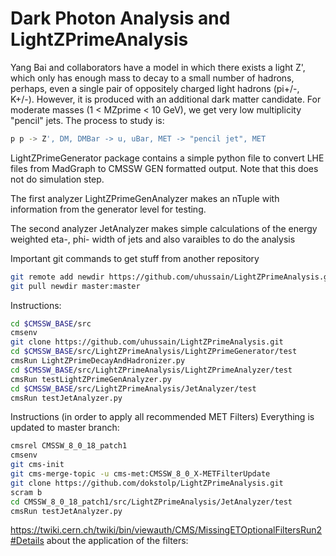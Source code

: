 # Dark Photon Analysis and LightZPrimeAnalysis

Yang Bai and collaborators have a model in which there exists a 
light Z', which only has enough mass to decay to a small number of
hadrons, perhaps, even a single pair of oppositely charged light 
hadrons (pi+/-, K+/-).  However, it is produced with an additional 
dark matter candidate.  For moderate masses (1 < MZprime < 10 GeV),
we get very low multiplicity "pencil" jets.  The process to study is:

```bash
p p -> Z', DM, DMBar -> u, uBar, MET -> "pencil jet", MET
```

LightZPrimeGenerator package contains a simple python file to
convert LHE files from MadGraph to CMSSW GEN formatted output.
Note that this does not do simulation step.

The first analyzer LightZPrimeGenAnalyzer makes an nTuple with
information from the generator level for testing.

The second analyzer JetAnalyzer makes simple calculations of
the energy weighted eta-, phi- width of jets and also varaibles to do the analysis

Important git commands to get stuff from another repository 

```bash
git remote add newdir https://github.com/uhussain/LightZPrimeAnalysis.git
git pull newdir master:master
```

Instructions:

```bash
cd $CMSSW_BASE/src
cmsenv
git clone https://github.com/uhussain/LightZPrimeAnalysis.git
cd $CMSSW_BASE/src/LightZPrimeAnalysis/LightZPrimeGenerator/test
cmsRun LightZPrimeDecayAndHadronizer.py
cd $CMSSW_BASE/src/LightZPrimeAnalysis/LightZPrimeAnalyzer/test
cmsRun testLightZPrimeGenAnalyzer.py
cd $CMSSW_BASE/src/LightZPrimeAnalysis/JetAnalyzer/test
cmsRun testJetAnalyzer.py
```



Instructions (in order to apply all recommended MET Filters) Everything is updated to master branch:
```bash
cmsrel CMSSW_8_0_18_patch1
cmsenv
git cms-init
git cms-merge-topic -u cms-met:CMSSW_8_0_X-METFilterUpdate
git clone https://github.com/dokstolp/LightZPrimeAnalysis.git
scram b
cd CMSSW_8_0_18_patch1/src/LightZPrimeAnalysis/JetAnalyzer/test
cmsRun testJetAnalyzer.py
```
https://twiki.cern.ch/twiki/bin/viewauth/CMS/MissingETOptionalFiltersRun2#Details about the application of the filters:
